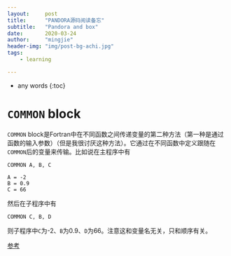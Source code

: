 ```yaml
---
layout:     post
title:      "PANDORA源码阅读备忘"
subtitle:   "Pandora and box"
date:       2020-03-24
author:     "mingjie"
header-img: "img/post-bg-achi.jpg"
tags:
    - learning

---
```


* any words
{:toc}

# `COMMON` block

`COMMON` block是Fortran中在不同函数之间传递变量的第二种方法（第一种是通过函数的输入参数）（但是我很讨厌这种方法）。它通过在不同函数中定义跟随在`COMMON`后的变量来传输。比如说在主程序中有

```
COMMON A, B, C

A = -2
B = 0.9
C = 66
```

然后在子程序中有

```
COMMON C, B, D
```

则子程序中`C`为-2、`B`为0.9、`D`为66。注意这和变量名无关，只和顺序有关。

[参考](https://www.obliquity.com/computer/fortran/common.html)
